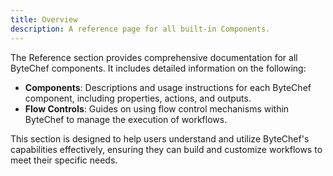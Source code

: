 ```yaml
---
title: Overview
description: A reference page for all built-in Components.
---
```


The Reference section provides comprehensive documentation for all ByteChef components. It includes detailed information on the following:  
 - **Components**: Descriptions and usage instructions for each ByteChef component, including properties, actions, and outputs.
 - **Flow Controls**: Guides on using flow control mechanisms within ByteChef to manage the execution of workflows.

This section is designed to help users understand and utilize ByteChef's capabilities effectively, ensuring they can build and customize workflows to meet their specific needs.
